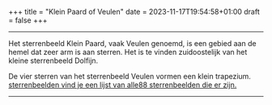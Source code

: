 +++
title = "Klein Paard of Veulen"
date = 2023-11-17T19:54:58+01:00
draft = false
+++

---
Het sterrenbeeld Klein Paard, vaak Veulen genoemd, is een gebied aan de
hemel dat zeer arm is aan sterren. Het is te vinden zuidoostelijk van
het kleine sterrenbeeld Dolfijn.

De vier sterren van het sterrenbeeld Veulen vormen een klein trapezium.
 [sterrenbeelden vind je een lijst van alle88 sterrenbeelden die er zijn.](/encyclopedie/sterrenbeeld)

---
